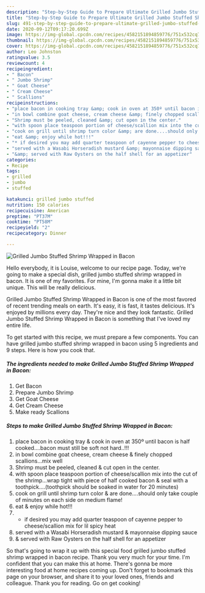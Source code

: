 ```yaml
---
description: "Step-by-Step Guide to Prepare Ultimate Grilled Jumbo Stuffed Shrimp Wrapped in Bacon"
title: "Step-by-Step Guide to Prepare Ultimate Grilled Jumbo Stuffed Shrimp Wrapped in Bacon"
slug: 491-step-by-step-guide-to-prepare-ultimate-grilled-jumbo-stuffed-shrimp-wrapped-in-bacon
date: 2020-09-12T09:17:20.699Z
image: https://img-global.cpcdn.com/recipes/4582151894859776/751x532cq70/grilled-jumbo-stuffed-shrimp-wrapped-in-bacon-recipe-main-photo.jpg
thumbnail: https://img-global.cpcdn.com/recipes/4582151894859776/751x532cq70/grilled-jumbo-stuffed-shrimp-wrapped-in-bacon-recipe-main-photo.jpg
cover: https://img-global.cpcdn.com/recipes/4582151894859776/751x532cq70/grilled-jumbo-stuffed-shrimp-wrapped-in-bacon-recipe-main-photo.jpg
author: Leo Johnston
ratingvalue: 3.5
reviewcount: 4
recipeingredient:
- " Bacon"
- " Jumbo Shrimp"
- " Goat Cheese"
- " Cream Cheese"
- " Scallions"
recipeinstructions:
- "place bacon in cooking tray &amp; cook in oven at 350º until bacon is half cooked....bacon must still be soft not hard..!!!"
- "in bowl combine goat cheese, cream cheese &amp; finely chopped scallions...mix well"
- "Shrimp must be peeled, cleaned &amp; cut open in the center."
- "with spoon place teaspoon portion of cheese/scallion mix into the cut of the shrimp...wrap tight with piece of half cooked bacon &amp; seal with a toothpick....(toothpick should be soaked in water for 20 minutes)"
- "cook on grill until shrimp turn color &amp; are done....should only take couple of minutes on each side on medium flame!"
- "eat &amp; enjoy while hot!!!"
- "* if desired you may add quarter teaspoon of cayenne pepper to cheese/scallion mix for lil spicy heat"
- "served with a Wasabi Horseradish mustard &amp; mayonnaise dipping sauce"
- "&amp; served with Raw Oysters on the half shell for an appetizer"
categories:
- Recipe
tags:
- grilled
- jumbo
- stuffed

katakunci: grilled jumbo stuffed 
nutrition: 150 calories
recipecuisine: American
preptime: "PT37M"
cooktime: "PT58M"
recipeyield: "2"
recipecategory: Dinner

---
```



![Grilled Jumbo Stuffed Shrimp Wrapped in Bacon](https://img-global.cpcdn.com/recipes/4582151894859776/751x532cq70/grilled-jumbo-stuffed-shrimp-wrapped-in-bacon-recipe-main-photo.jpg)

Hello everybody, it is Louise, welcome to our recipe page. Today, we're going to make a special dish, grilled jumbo stuffed shrimp wrapped in bacon. It is one of my favorites. For mine, I'm gonna make it a little bit unique. This will be really delicious.

Grilled Jumbo Stuffed Shrimp Wrapped in Bacon is one of the most favored of recent trending meals on earth. It's easy, it is fast, it tastes delicious. It's enjoyed by millions every day. They're nice and they look fantastic. Grilled Jumbo Stuffed Shrimp Wrapped in Bacon is something that I've loved my entire life.




To get started with this recipe, we must prepare a few components. You can have grilled jumbo stuffed shrimp wrapped in bacon using 5 ingredients and 9 steps. Here is how you cook that.

<!--inarticleads1-->

##### The ingredients needed to make Grilled Jumbo Stuffed Shrimp Wrapped in Bacon:

1. Get  Bacon
1. Prepare  Jumbo Shrimp
1. Get  Goat Cheese
1. Get  Cream Cheese
1. Make ready  Scallions




<!--inarticleads2-->

##### Steps to make Grilled Jumbo Stuffed Shrimp Wrapped in Bacon:

1. place bacon in cooking tray &amp; cook in oven at 350º until bacon is half cooked....bacon must still be soft not hard..!!!
1. in bowl combine goat cheese, cream cheese &amp; finely chopped scallions...mix well
1. Shrimp must be peeled, cleaned &amp; cut open in the center.
1. with spoon place teaspoon portion of cheese/scallion mix into the cut of the shrimp...wrap tight with piece of half cooked bacon &amp; seal with a toothpick....(toothpick should be soaked in water for 20 minutes)
1. cook on grill until shrimp turn color &amp; are done....should only take couple of minutes on each side on medium flame!
1. eat &amp; enjoy while hot!!!
1. * if desired you may add quarter teaspoon of cayenne pepper to cheese/scallion mix for lil spicy heat
1. served with a Wasabi Horseradish mustard &amp; mayonnaise dipping sauce
1. &amp; served with Raw Oysters on the half shell for an appetizer




So that's going to wrap it up with this special food grilled jumbo stuffed shrimp wrapped in bacon recipe. Thank you very much for your time. I'm confident that you can make this at home. There's gonna be more interesting food at home recipes coming up. Don't forget to bookmark this page on your browser, and share it to your loved ones, friends and colleague. Thank you for reading. Go on get cooking!
